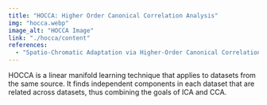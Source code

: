```yaml
---
title: "HOCCA: Higher Order Canonical Correlation Analysis"
img: "hocca.webp"
image_alt: "HOCCA Image"
link: "./hocca/content"
references:
  - "Spatio-Chromatic Adaptation via Higher-Order Canonical Correlation Analysis of Natural Images. Gutmann, M.U., Laparra, V., Hyvärinen, A., Malo, J. PLoS ONE, 9(2):e86481, 2014."
---
```


HOCCA is a linear manifold learning technique that applies to datasets from the same source. It finds independent components in each dataset that are related across datasets, thus combining the goals of ICA and CCA.